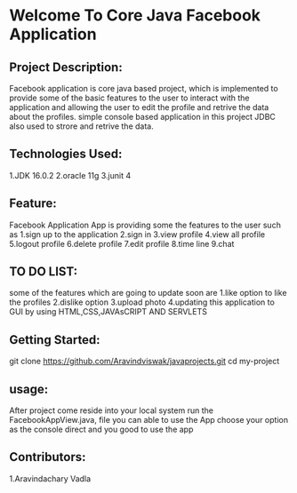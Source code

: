 # Welcome To Core Java Facebook Application
## Project Description:
Facebook application is core java based project, which is implemented to provide some of the basic features to the user to interact with the application and allowing the user to edit the profile and retrive the data about the profiles. simple console based application in this project JDBC also used to strore and retrive the data.

## Technologies Used:
1.JDK 16.0.2
2.oracle 11g
3.junit 4

## Feature:
Facebook Application App is providing some the features to the user such as 1.sign up to the application 2.sign in 3.view profile 4.view all profile 5.logout profile 6.delete profile 7.edit profile 8.time line 9.chat

## TO DO LIST:
some of the features which are going to update soon are 1.like option to like the profiles 2.dislike option 3.upload photo 4.updating this application to GUI by using HTML,CSS,JAVAsCRIPT AND SERVLETS

## Getting Started:
git clone https://github.com/Aravindviswak/javaprojects.git cd my-project

## usage:
After project come reside into your local system run the FacebookAppView.java, file you can able to use the App choose your option as the console direct and you good to use the app

## Contributors:
1.Aravindachary Vadla

